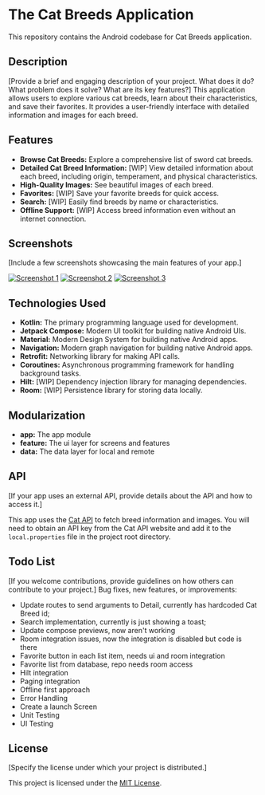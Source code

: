 # The Cat Breeds Application
This repository contains the Android codebase for Cat Breeds application.

## Description

[Provide a brief and engaging description of your project. What does it do? What problem does it solve? What are its key features?]
This application allows users to explore various cat breeds, learn about their characteristics, and save their favorites.
It provides a user-friendly interface with detailed information and images for each breed.

## Features

* **Browse Cat Breeds:** Explore a comprehensive list of sword cat breeds.
* **Detailed Cat Breed Information:** [WIP] View detailed information about each breed, including origin, temperament, and physical characteristics.
* **High-Quality Images:** See beautiful images of each breed.
* **Favorites:** [WIP] Save your favorite breeds for quick access.
* **Search:** [WIP] Easily find breeds by name or characteristics.
* **Offline Support:** [WIP] Access breed information even without an internet connection.

## Screenshots

[Include a few screenshots showcasing the main features of your app.]

[![Screenshot 1](showcase/home.png)](showcase/home.png)
[![Screenshot 2](showcase/detail.png)](showcase/detail.png)
[![Screenshot 3](showcase/favorites.png)](showcase/favorites.png)

## Technologies Used

* **Kotlin:** The primary programming language used for development.
* **Jetpack Compose:** Modern UI toolkit for building native Android UIs.
* **Material:** Modern Design System for building native Android apps.
* **Navigation:** Modern graph navigation for building native Android apps.
* **Retrofit:** Networking library for making API calls.
* **Coroutines:** Asynchronous programming framework for handling background tasks.
* **Hilt:** [WIP] Dependency injection library for managing dependencies.
* **Room:** [WIP] Persistence library for storing data locally.

## Modularization
* **app:** The app module
* **feature:** The ui layer for screens and features
* **data:** The data layer for local and remote

## API

[If your app uses an external API, provide details about the API and how to access it.]

This app uses the [Cat API](https://thecatapi.com/) to fetch breed information and images. You will need to obtain an API key from the Cat API website and add it to the `local.properties` file in the project root directory.

## Todo List

[If you welcome contributions, provide guidelines on how others can contribute to your project.]
Bug fixes, new features, or improvements: 
- Update routes to send arguments to Detail, currently has hardcoded Cat Breed id;
- Search implementation, currently is just showing a toast;
- Update compose previews, now aren't working
- Room integration issues, now the integration is disabled but code is there
- Favorite button in each list item, needs ui and room integration
- Favorite list from database, repo needs room access 
- Hilt integration
- Paging integration
- Offline first approach
- Error Handling
- Create a launch Screen
- Unit Testing
- UI Testing

## License

[Specify the license under which your project is distributed.]

This project is licensed under the [MIT License](LICENSE).



